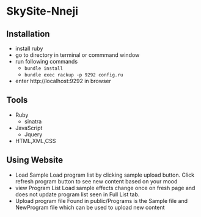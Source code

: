 # SkySite-Nneji

## Installation
* install ruby
* go to directory in terminal or commmand window
* run following commands
  * `bundle install`
  * `bundle exec rackup -p 9292 config.ru`
* enter http://localhost:9292 in browser

## Tools
* Ruby
  * sinatra
* JavaScript
  * Jquery
* HTML,XML,CSS

## Using Website
* Load Sample
  Load program list by clicking sample upload button. Click refresh program button to see new content based on your mood
* view Program List
  Load sample effects change once on fresh page and does not update program list seen in Full List tab.
* Upload program file
  Found in public/Programs is the Sample file and NewProgram file which can be used to upload new content
